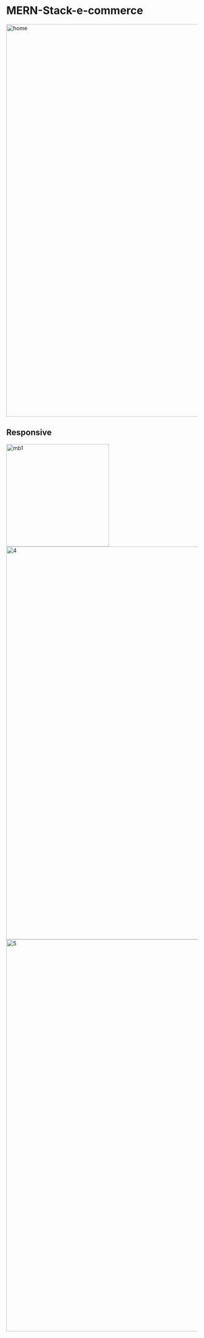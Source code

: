 # MERN-Stack-e-commerce
<img width="1034" alt="home" src="https://user-images.githubusercontent.com/100020069/225827842-ef4a8b7e-cfd8-4739-b578-8a33b737c63b.png">
<h2>Responsive </h2>
<img width="270" alt="mb1" src="https://user-images.githubusercontent.com/100020069/225834061-8db2b459-0d09-4afc-891f-9f4bb0973613.png">
<img width="1035" alt="4" src="https://user-images.githubusercontent.com/100020069/225832881-5e4c4a7d-06e7-4a48-bce8-a7aa5ddd6baa.png">
<img width="1033" alt="5" src="https://user-images.githubusercontent.com/100020069/225833242-eba9e3b0-e19f-4adf-a3f1-36f06d56f4b9.png">

